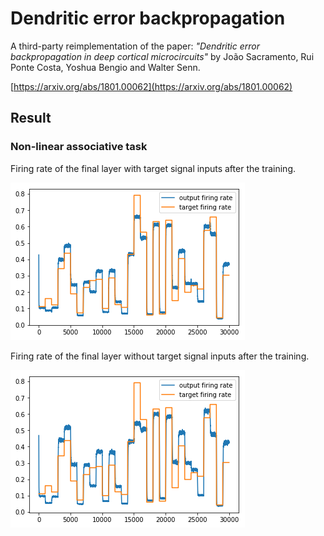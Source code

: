 # Dendritic error backpropagation

A third-party reimplementation of the paper: *"Dendritic error backpropagation in deep cortical microcircuits"* by João Sacramento, Rui Ponte Costa, Yoshua Bengio and Walter Senn.

[https://arxiv.org/abs/1801.00062](https://arxiv.org/abs/1801.00062)


## Result

### Non-linear associative task

Firing rate of the final layer with target signal inputs after the training.

![assoc_with_target](./doc/assoc_with_target.png)

Firing rate of the final layer without target signal inputs after the training.

![assoc_without_target](./doc/assoc_without_target.png)
